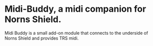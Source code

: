 # Midi-Buddy, a midi companion for Norns Shield.   

Midi Buddy is a small add-on module that connects to the underside of Norns Shield and provides TRS midi.
